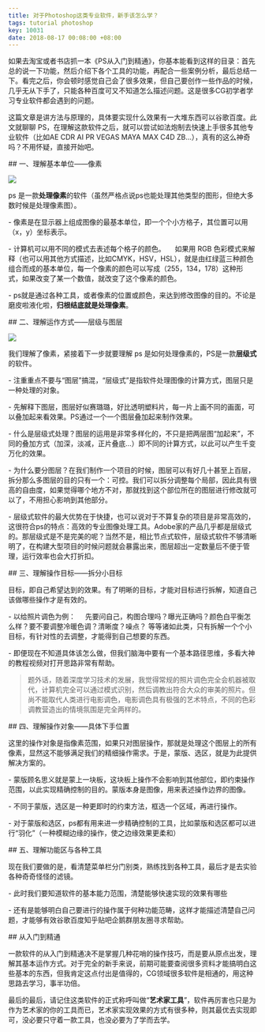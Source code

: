 ```yaml
---
title: 对于Photoshop这类专业软件，新手该怎么学？
tags: tutorial photoshop
key: 10031
date: 2018-08-17 00:08:00 +08:00
---
```



如果去淘宝或者书店抓一本《PS从入门到精通》，你基本能看到这样的目录：首先总的说一下功能，然后介绍下各个工具的功能，再配合一些案例分析，最后总结一下。看完之后，你会顿时感觉自己会了很多效果，但自己要创作一些作品的时候，几乎无从下手了，只能各种百度可又不知道怎么描述问题。这是很多CG初学者学习专业软件都会遇到的问题。

这篇文章是讲方法与原理的，具体要实现什么效果有一大堆东西可以谷歌百度。此文就聊聊 PS，在理解这款软件之后，就可以尝试如法炮制去快速上手很多其他专业软件（比如AE CDR AI PR VEGAS MAYA MAX C4D ZB...），真有的这么神奇吗？不用怀疑，直接开始吧。

<!--more-->

## 一、理解基本单位——像素

![](http://ors3vio5q.bkt.clouddn.com/18-8-17/7512663.jpg)

ps 是一款**处理像素**的软件（虽然严格点说ps也能处理其他类型的图形，但绝大多数时候是处理像素图）。

- 像素是在显示器上组成图像的最基本单位，即一个个小方格子，其位置可以用（x，y）坐标表示。

- 计算机可以用不同的模式去表述每个格子的颜色。
    如果用 RGB 色彩模式来解释（也可以用其他方式描述，比如CMYK，HSV，HSL），就是由红绿蓝三种颜色组合而成的基本单位，每一个像素的颜色可以写成（255，134，178）这种形式，如果改变了某一个数值，就改变了这个像素的颜色。

- ps就是通过各种工具，或者像素的位置或颜色，来达到修改图像的目的。不论是磨皮啦液化啦，**归根结底就是处理像素**。

## 二、理解运作方式——层级与图层

![](http://ors3vio5q.bkt.clouddn.com/18-8-17/97818148.jpg)

我们理解了像素，紧接着下一步就要理解 ps 是如何处理像素的，PS是一款**层级式**的软件。

- 注重重点不要与“图层”搞混，“层级式”是指软件处理图像的计算方式，图层只是一种处理的对象。

- 先解释下图层，图层好似赛璐璐，好比透明塑料片，每一片上画不同的画面，可以叠加起来看效果。PS通过一个一个图层叠加起来制作效果。

- 什么是层级式处理？图层的运用是非常多样化的，不只是把两层图“加起来”，不同的叠加方式（加深，淡减，正片叠底...）即不同的计算方式，以此可以产生千变万化的效果。

- 为什么要分图层？在我们制作一个项目的时候，图层可以有好几十甚至上百层，拆分那么多图层的目的只有一个：可控。我们可以拆分调整每个局部，因此具有很高的自由度，如果觉得哪个地方不对，那就找到这个部位所在的图层进行修改就可以了，不用担心影响到其他部分。

- 层级式软件的最大优势在于快捷，也可以说对于不算复杂的项目是非常高效的，这很符合ps的特点：高效的专业图像处理工具。Adobe家的产品几乎都是层级式的。那层级式是不是完美的呢？当然不是，相比节点式软件，层级式软件不够清晰明了，在构建大型项目的时候问题就会暴露出来，图层超出一定数量后不便于管理，运行效率也会大打折扣。

## 三、理解操作目标——拆分小目标

目标，即自己希望达到的效果。有了明晰的目标，才能对目标进行拆解，知道自己该做哪些操作才是有效的。

- 以给照片调色为例：
    先要问自己，构图合理吗？曝光正确吗？颜色白平衡怎么样？要不要调整冷暖色调？清晰度？噪点？ 等等诸如此类，只有拆解一个个小目标，有针对性的去调整，才能得到自己想要的东西。

- 即便现在不知道具体该怎么做，但我们脑海中要有一个基本路径思维，多看大神的教程视频对打开思路非常有帮助。

>题外话，随着深度学习技术的发展，我觉得常规的照片调色完全会机器被取代，计算机完全可以通过模式识别，然后调教出符合大众的审美的照片。但尚不能取代人类进行电影调色，电影调色具有极强的艺术特点，不同的色彩调教营造出的情境氛围是完全两样的。


## 四、理解操作对象——具体下手位置

这里的操作对象是指像素范围，如果只对图层操作，那就是处理这个图层上的所有像素，显然这不能够满足我们的精细操作需求。于是，蒙版、选区，就是为此提供解决方案的。

- 蒙版顾名思义就是蒙上一块板，这块板上操作不会影响到其他部位，即约束操作范围，以此实现精确控制的目的。蒙版本身是图像，用来表述操作边界的图像。

- 不同于蒙版，选区是一种更即时的约束方法，框选一个区域，再进行操作。

- 对于蒙版和选区，ps都有用来进一步精确控制的工具，比如蒙版和选区都可以进行“羽化”（一种模糊边缘的操作，使之边缘效果更柔和）

## 五、理解功能区与各种工具

现在我们要做的是，看清楚菜单栏分门别类，熟练找到各种工具，最后才是去实验各种奇奇怪怪的滤镜。

- 此时我们要知道软件的基本能力范围，清楚能够快速实现的效果有哪些

- 还有是能够明白自己要进行的操作属于何种功能范畴，这样才能描述清楚自己问题，才能够有效谷歌百度知乎贴吧企鹅群朋友圈寻求帮助。

## 从入门到精通

一款软件的从入门到精通决不是掌握几种花哨的操作技巧，而是要从原点出发，理解其基本运作方式。对于完全的新手来说，前期可能要查阅很多资料才能搞明白这些基本的东西，但我肯定这点付出是值得的，CG领域很多软件是相通的，用这种思路去学习，事半功倍。

最后的最后，请记住这类软件的正式称呼叫做“**艺术家工具**”，软件再厉害也只是为作为艺术家的你的工具而已，艺术家实现效果的方式有很多种，则其最优去实现即可，没必要只守着一款工具，也没必要为了学而去学。
